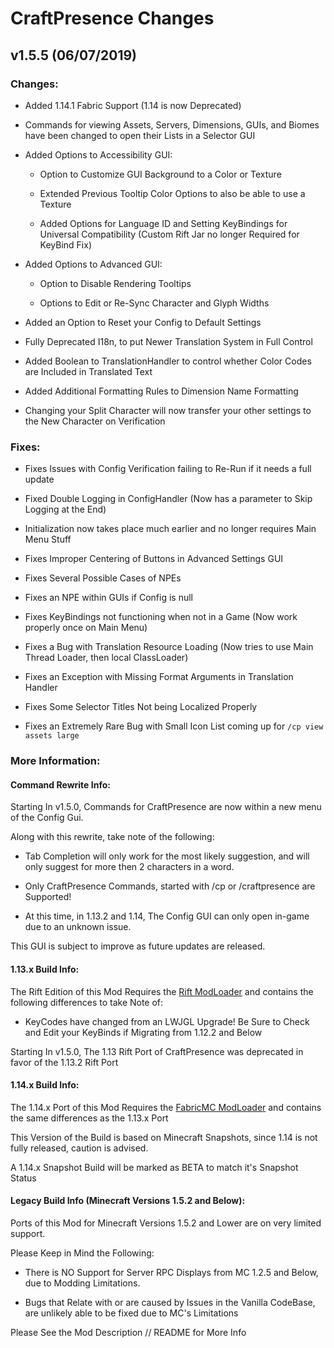 # CraftPresence Changes

## v1.5.5 (06/07/2019)

### Changes:

* Added 1.14.1 Fabric Support (1.14 is now Deprecated)

* Commands for viewing Assets, Servers, Dimensions, GUIs, and Biomes have been changed to open their Lists in a Selector GUI

* Added Options to Accessibility GUI:
  
  * Option to Customize GUI Background to a Color or Texture
  
  * Extended Previous Tooltip Color Options to also be able to use a Texture
  
  * Added Options for Language ID and Setting KeyBindings for Universal Compatibility (Custom Rift Jar no longer Required for KeyBind Fix)

* Added Options to Advanced GUI:

  * Option to Disable Rendering Tooltips

  * Options to Edit or Re-Sync Character and Glyph Widths
  
* Added an Option to Reset your Config to Default Settings

* Fully Deprecated I18n, to put Newer Translation System in Full Control

* Added Boolean to TranslationHandler to control whether Color Codes are Included in Translated Text

* Added Additional Formatting Rules to Dimension Name Formatting

* Changing your Split Character will now transfer your other settings to the New Character on Verification

### Fixes:

* Fixes Issues with Config Verification failing to Re-Run if it needs a full update

* Fixed Double Logging in ConfigHandler (Now has a parameter to Skip Logging at the End)

* Initialization now takes place much earlier and no longer requires Main Menu Stuff

* Fixes Improper Centering of Buttons in Advanced Settings GUI

* Fixes Several Possible Cases of NPEs

* Fixes an NPE within GUIs if Config is null

* Fixes KeyBindings not functioning when not in a Game (Now work properly once on Main Menu)

* Fixes a Bug with Translation Resource Loading (Now tries to use Main Thread Loader, then local ClassLoader)

* Fixes an Exception with Missing Format Arguments in Translation Handler

* Fixes Some Selector Titles Not being Localized Properly

* Fixes an Extremely Rare Bug with Small Icon List coming up for `/cp view assets large`

### More Information:

#### Command Rewrite Info:

Starting In v1.5.0, Commands for CraftPresence are now within a new menu of the Config Gui.

Along with this rewrite, take note of the following:

* Tab Completion will only work for the most likely suggestion, and will only suggest for more then 2 characters in a word.

* Only CraftPresence Commands, started with /cp or /craftpresence are Supported!

* At this time, in 1.13.2 and 1.14, The Config GUI can only open in-game due to an unknown issue.

This GUI is subject to improve as future updates are released.

#### 1.13.x Build Info:

The Rift Edition of this Mod Requires the [Rift ModLoader](https://minecraft.curseforge.com/projects/rift) and contains the following differences to take Note of:

* KeyCodes have changed from an LWJGL Upgrade! Be Sure to Check and Edit your KeyBinds if Migrating from 1.12.2 and Below

Starting In v1.5.0, The 1.13 Rift Port of CraftPresence was deprecated in favor of the 1.13.2 Rift Port

#### 1.14.x Build Info:

The 1.14.x Port of this Mod Requires the [FabricMC ModLoader](https://minecraft.curseforge.com/projects/fabric) and contains the same differences as the 1.13.x Port

This Version of the Build is based on Minecraft Snapshots, since 1.14 is not fully released, caution is advised.

A 1.14.x Snapshot Build will be marked as BETA to match it's Snapshot Status

#### Legacy Build Info (Minecraft Versions 1.5.2 and Below):

Ports of this Mod for Minecraft Versions 1.5.2 and Lower are on very limited support.

Please Keep in Mind the Following:

* There is NO Support for Server RPC Displays from MC 1.2.5 and Below, due to Modding Limitations.

* Bugs that Relate with or are caused by Issues in the Vanilla CodeBase, are unlikely able to be fixed due to MC's Limitations

Please See the Mod Description // README for More Info
